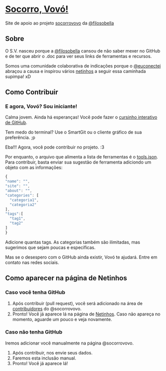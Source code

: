 # [Socorro, Vovó!](https://socorrovovo.github.io)
Site de apoio ao projeto [socorrovovo][vsoriginal] da [@filosobella][filosobella]

## Sobre

O S.V. nasceu porque a [@filosobella][filosobella] cansou de não saber mexer no GitHub e de ter que abrir o .doc para ver seus links de ferramentas e recursos.

Somos uma comunidade colaborativa de indicações porque o [@euconectei][euconectei] abraçou a causa e inspirou vários [netinhos][netinhos] a seguir essa caminhada supimpa! xD

## Como Contribuir

### E agora, Vovó? Sou iniciante!

Calma jovem. Ainda há esperanças! Você pode fazer o [cursinho interativo de GitHub][cursoGithub].

Tem medo do terminal? Use o SmartGit ou o cliente gráfico de sua preferência. ;p

Eba!!! Agora, você pode contribuir no projeto. :3

Por enquanto, o arquivo que alimenta a lista de ferramentas é o [tools.json][dataFerramentas]. Para contribuir, basta enviar sua sugestão de ferramenta adiciondo um objeto com as informações:

  ```js
{
  "name": "",
  "site": "",
  "about": "",
  "categories": [
    "categoria1",
    "categoria2"
  ],
  "tags":[
    "tag1",
    "tag2"
  ]
}
  ```
Adicione quantas tags. As categorias também são ilimitadas, mas sugerimos que sejam poucas e específicas.

Mas se o desespero com o GitHub ainda existir, Vovó te ajudará. Entre em contato nas redes sociais.

## Como aparecer na página de Netinhos

### Caso você tenha GitHub

1. Após contribuir (pull request), você será adicionado na área de [contribuidores](contribuidores) do @socorrovovo.
2. Pronto! Você já aparece lá na página de [Netinhos](netinhos). Caso não apareça no momento, aguarde um pouco e veja novamente.

### Caso não tenha GitHub

Iremos adicionar você manualmente na página @socorrovovo.

1. Após contribuir, nos envie seus dados.
2. Faremos esta inclusão manual.
3. Pronto! Você já aparece lá!

[cursoGithub]: https://try.github.io/levels/1/challenges/1
[dataFerramentas]: /data/tools.json
[euconectei]: https://github.com/euconectei
[filosobella]: https://github.com/filosobella
[netinhos]: https://github.com/orgs/socorrovovo/people
[vsoriginal]: https://github.com/filosobella/socorrovovo

